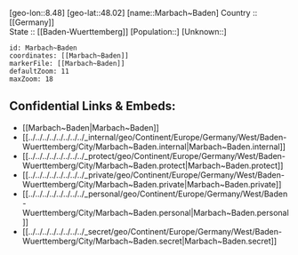 ﻿---
location: [48.02,8.48] 
mapzoom: [7,12] 
mapmarker: city 
type: City
tags:
- geo/City


SpocWebEntityId: 32265
isDeleted: false
confidential: public

---
[geo-lon::8.48] 
[geo-lat::48.02] 
[name::Marbach~Baden] 
Country :: [[Germany]]  
State :: [[Baden-Wuerttemberg]] 
[Population::] 
[Unknown::] 


```leaflet
id: Marbach~Baden
coordinates: [[Marbach~Baden]] 
markerFile: [[Marbach~Baden]] 
defaultZoom: 11 
maxZoom: 18
```


## Confidential Links & Embeds: 
- [[Marbach~Baden|Marbach~Baden]]  
- [[../../../../../../../../_internal/geo/Continent/Europe/Germany/West/Baden-Wuerttemberg/City/Marbach~Baden.internal|Marbach~Baden.internal]] 
- [[../../../../../../../../_protect/geo/Continent/Europe/Germany/West/Baden-Wuerttemberg/City/Marbach~Baden.protect|Marbach~Baden.protect]] 
- [[../../../../../../../../_private/geo/Continent/Europe/Germany/West/Baden-Wuerttemberg/City/Marbach~Baden.private|Marbach~Baden.private]] 
- [[../../../../../../../../_personal/geo/Continent/Europe/Germany/West/Baden-Wuerttemberg/City/Marbach~Baden.personal|Marbach~Baden.personal]] 
- [[../../../../../../../../_secret/geo/Continent/Europe/Germany/West/Baden-Wuerttemberg/City/Marbach~Baden.secret|Marbach~Baden.secret]] 
